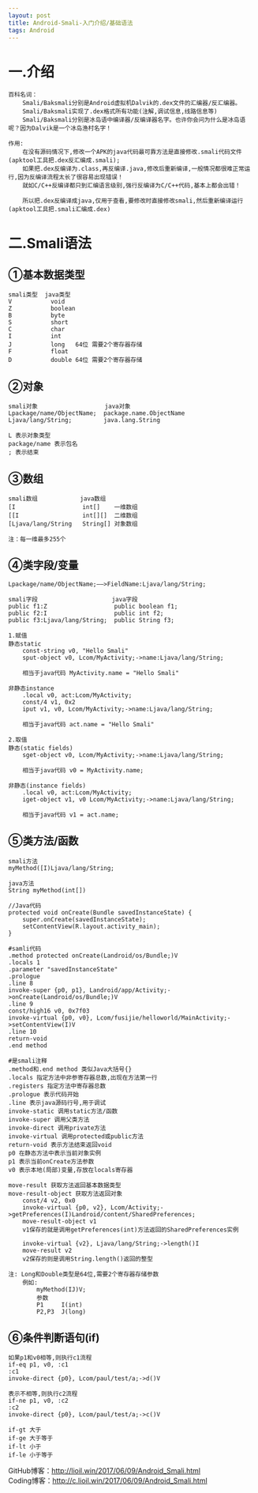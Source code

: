 ```yaml
---
layout: post
title: Android-Smali-入门介绍/基础语法
tags: Android
---
```

# 一.介绍
	百科名词：
		Smali/Baksmali分别是Android虚拟机Dalvik的.dex文件的汇编器/反汇编器。
		Smali/Baksmali实现了.dex格式所有功能(注解,调试信息,线路信息等)
		Smali/Baksmali分别是冰岛语中编译器/反编译器名字。也许你会问为什么是冰岛语呢？因为Dalvik是一个冰岛渔村名字！
		
	作用:	
		在没有源码情况下,修改一个APK的java代码最可靠方法是直接修改.smali代码文件(apktool工具把.dex反汇编成.smali);
		如果把.dex反编译为.class,再反编译.java,修改后重新编译,一般情况都很难正常运行,因为反编译流程太长了很容易出现错误！
		就如C/C++反编译都只到汇编语言级别,强行反编译为C/C++代码,基本上都会出错！
		
		所以把.dex反编译成java,仅用于查看,要修改时直接修改smali,然后重新编译运行(apktool工具把.smali汇编成.dex)

# 二.Smali语法
## ①基本数据类型
	smali类型  java类型
	V           void
	Z           boolean
	B           byte
	S           short
	C           char
	I           int
	J           long   64位 需要2个寄存器存储
	F           float
	D           double 64位 需要2个寄存器存储

## ②对象
	smali对象                   java对象
	Lpackage/name/ObjectName;  package.name.ObjectName
	Ljava/lang/String;         java.lang.String
	
	L 表示对象类型
	package/name 表示包名
	; 表示结束

## ③数组
	smali数组            java数组
	[I                   int[]    一维数组
	[[I                  int[][]  二维数组
	[Ljava/lang/String   String[] 对象数组	
	
	注：每一维最多255个

## ④类字段/变量
	Lpackage/name/ObjectName;——>FieldName:Ljava/lang/String;
	
	smali字段                     java字段
	public f1:Z                   public boolean f1; 						
	public f2:I                   public int f2;  
	public f3:Ljava/lang/String;  public String f3; 
		
	1.赋值
	静态static
		const-string v0, "Hello Smali"
		sput-object v0, Lcom/MyActivity;->name:Ljava/lang/String;
		
		相当于java代码 MyActivity.name = "Hello Smali"
		
	非静态instance
		.local v0, act:Lcom/MyActivity;
		const/4 v1, 0x2
		iput v1, v0, Lcom/MyActivity;->name:Ljava/lang/String;
		
		相当于java代码 act.name = "Hello Smali"
		
	2.取值
	静态(static fields)		
		sget-object v0, Lcom/MyActivity;->name:Ljava/lang/String;
		
		相当于java代码 v0 = MyActivity.name;
		
	非静态(instance fields)
		.local v0, act:Lcom/MyActivity;
		iget-object v1, v0 Lcom/MyActivity;->name:Ljava/lang/String;
		
		相当于java代码 v1 = act.name;

## ⑤类方法/函数	
	smali方法           
	myMethod([I)Ljava/lang/String;
	
	java方法
	String myMethod(int[])
	
	//Java代码
	protected void onCreate(Bundle savedInstanceState) {  
		super.onCreate(savedInstanceState);
		setContentView(R.layout.activity_main);	
	}
	
	#samli代码
	.method protected onCreate(Landroid/os/Bundle;)V  
	.locals 1  
	.parameter "savedInstanceState"  
	.prologue  
	.line 8  
	invoke-super {p0, p1}, Landroid/app/Activity;->onCreate(Landroid/os/Bundle;)V  
	.line 9  
	const/high16 v0, 0x7f03  
	invoke-virtual {p0, v0}, Lcom/fusijie/helloworld/MainActivity;->setContentView(I)V  
	.line 10  
	return-void  
	.end method
		
	#是smali注释
	.method和.end method 类似Java大括号{}	
	.locals 指定方法中非参寄存器总数,出现在方法第一行
	.registers 指定方法中寄存器总数
	.prologue 表示代码开始
	.line 表示java源码行号,用于调试
	invoke-static 调用static方法/函数
	invoke-super 调用父类方法
	invoke-direct 调用private方法
	invoke-virtual 调用protected或public方法
	return-void 表示方法结束返回void	
	p0 在静态方法中表示当前对象实例
	p1 表示当前onCreate方法参数
	v0 表示本地(局部)变量,存放在locals寄存器
		
	move-result 获取方法返回基本数据类型
	move-result-object 获取方法返回对象		
		const/4 v2, 0x0  
		invoke-virtual {p0, v2}, Lcom/Activity;->getPreferences(I)Landroid/content/SharedPreferences;  
		move-result-object v1  
		v1保存的就是调用getPreferences(int)方法返回的SharedPreferences实例
		
		invoke-virtual {v2}, Ljava/lang/String;->length()I  
		move-result v2  
		v2保存的则是调用String.length()返回的整型

	注: Long和Double类型是64位,需要2个寄存器存储参数
		例如:
			myMethod(IJ)V;
			参数			
			P1     I(int)
			P2,P3  J(long)

## ⑥条件判断语句(if)
	如果p1和v0相等,则执行c1流程
	if-eq p1, v0, :c1
	:c1
	invoke-direct {p0}, Lcom/paul/test/a;->d()V
	
	表示不相等,则执行c2流程
	if-ne p1, v0, :c2
	:c2
	invoke-direct {p0}, Lcom/paul/test/a;->c()V
	
	if-gt 大于
	if-ge 大于等于
	if-lt 小于
	if-le 小于等于
		
GitHub博客：http://lioil.win/2017/06/09/Android_Smali.html   
Coding博客：http://c.lioil.win/2017/06/09/Android_Smali.html